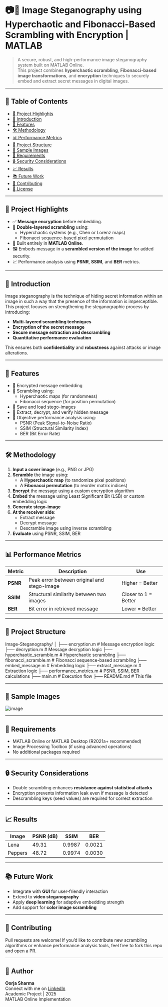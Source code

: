 # 📷🔐 Image Steganography using Hyperchaotic and Fibonacci-Based Scrambling with Encryption | MATLAB

> A secure, robust, and high-performance image steganography system built on MATLAB Online.  
> This project combines **hyperchaotic scrambling**, **Fibonacci-based image transformations**, and **encryption** techniques to securely embed and extract secret messages in digital images.

---

## 📌 Table of Contents

- [🌟 Project Highlights](#-project-highlights)
- [📖 Introduction](#-introduction)
- [🚀 Features](#-features)
- [🛠️ Methodology](#️-methodology)
- [📊 Performance Metrics](#-performance-metrics)
- [📂 Project Structure](#-project-structure)
- [📸 Sample Images](#-sample-images)
- [📌 Requirements](#-requirements)
- [🔒 Security Considerations](#-security-considerations)
- [📈 Results](#-results)
- [📚 Future Work](#-future-work)
- [🤝 Contributing](#-contributing)
- [📄 License](#-license)

---

## 🌟 Project Highlights

- ✅ **Message encryption** before embedding.
- 🔄 **Double-layered scrambling** using:
  - Hyperchaotic systems (e.g., Chen or Lorenz maps)
  - Fibonacci sequence-based pixel permutation
- 🧠 Built entirely in **MATLAB Online**.
- 🖼️ Embeds message in a **scrambled version of the image** for added security.
- 📈 Performance analysis using **PSNR**, **SSIM**, and **BER** metrics.

---

## 📖 Introduction

Image steganography is the technique of hiding secret information within an image in such a way that the presence of the information is imperceptible. This project focuses on strengthening the steganographic process by introducing:

- **Multi-layered scrambling techniques**
- **Encryption of the secret message**
- **Secure message extraction and descrambling**
- **Quantitative performance evaluation**

This ensures both **confidentiality** and **robustness** against attacks or image alterations.

---

## 🚀 Features

- 🔐 Encrypted message embedding
- 🔄 Scrambling using:
  - Hyperchaotic maps (for randomness)
  - Fibonacci sequence (for position permutation)
- 💾 Save and load stego-images
- 🧪 Extract, decrypt, and verify hidden message
- 🧮 Objective performance analysis using:
  - PSNR (Peak Signal-to-Noise Ratio)
  - SSIM (Structural Similarity Index)
  - BER (Bit Error Rate)

---

## 🛠️ Methodology

1. **Input a cover image** (e.g., PNG or JPG)
2. **Scramble** the image using:
   - A **Hyperchaotic map** (to randomize pixel positions)
   - A **Fibonacci permutation** (to reorder matrix indices)
3. **Encrypt** the message using a custom encryption algorithm
4. **Embed** the message using Least Significant Bit (LSB) or custom embedding logic
5. **Generate stego-image**
6. **At the receiver side**:
   - Extract message
   - Decrypt message
   - Descramble image using inverse scrambling
7. **Evaluate** using PSNR, SSIM, BER

---

## 📊 Performance Metrics

| Metric | Description                                | Use                |
|--------|--------------------------------------------|--------------------|
| **PSNR** | Peak error between original and stego-image | Higher = Better    |
| **SSIM** | Structural similarity between two images     | Closer to 1 = Better |
| **BER**  | Bit error in retrieved message               | Lower = Better     |

---

## 📂 Project Structure
Image-Steganography/
│
├── encryption.m # Message encryption logic
├── decryption.m # Message decryption logic
├── hyperchaotic_scramble.m # Hyperchaotic scrambling
├── fibonacci_scramble.m # Fibonacci sequence-based scrambling
├── embed_message.m # Embedding logic
├── extract_message.m # Extraction logic
├── performance_metrics.m # PSNR, SSIM, BER calculations
├── main.m # Execution flow
├── README.md # This file


---

## 📸 Sample Images

![image](https://github.com/user-attachments/assets/e99cb4f6-dc27-4d96-a341-fd3d3409bcbf)


---

## 📌 Requirements

- MATLAB Online or MATLAB Desktop (R2021a+ recommended)
- Image Processing Toolbox (if using advanced operations)
- No additional packages required

---

## 🔒 Security Considerations

- Double scrambling enhances **resistance against statistical attacks**
- Encryption prevents information leak even if message is detected
- Descrambling keys (seed values) are required for correct extraction

---

## 📈 Results

| Image   | PSNR (dB) | SSIM    | BER     |
|---------|-----------|---------|---------|
| Lena    | 49.31     | 0.9987  | 0.0021  |
| Peppers | 48.72     | 0.9974  | 0.0030  |

---

## 📚 Future Work

- Integrate with **GUI** for user-friendly interaction
- Extend to **video steganography**
- Apply **deep learning** for adaptive embedding strength
- Add support for **color image scrambling**

---

## 🤝 Contributing

Pull requests are welcome! If you’d like to contribute new scrambling algorithms or enhance performance analysis tools, feel free to fork this repo and open a PR.

---

## 👤 Author

**Oorja Sharma**  
Connect with me on [LinkedIn](https://www.linkedin.com/in/oorja-sharma-928bb4261?lipi=urn%3Ali%3Apage%3Ad_flagship3_profile_view_base_contact_details%3BPR276jN5SIq8lQXIHyA4Qg%3D%3D)  
Academic Project | 2025  
MATLAB Online Implementation

